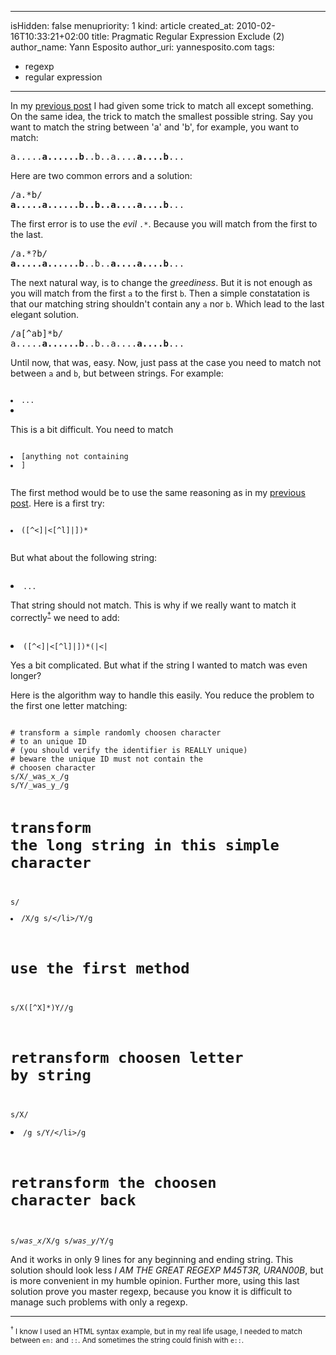 -----
isHidden:       false
menupriority:   1
kind:           article
created_at:           2010-02-16T10:33:21+02:00
title: Pragmatic Regular Expression Exclude (2)
author_name: Yann Esposito
author_uri: yannesposito.com
tags:
  - regexp
  - regular expression

-----

In my [previous post](previouspost) I had given some trick to match all except something. On the same idea, the trick to match the smallest possible string. Say you want to match the string between 'a' and 'b', for example, you want to match:

<pre class="twilight">
a.....<span class="Constant"><strong>a......b</strong></span>..b..a....<span class="Constant"><strong>a....b</strong></span>...
</pre>

Here are two common errors and a solution:

<pre class="twilight">
/a.*b/
<span class="Constant"><strong>a.....a......b..b..a....a....b</strong></span>...
</pre>

The first error is to use the *evil* `.*`. Because you will match from the first to the last.

<pre class="twilight">
/a.*?b/
<span class="Constant"><strong>a.....a......b</strong></span>..b..<span class="Constant"><strong>a....a....b</strong></span>...
</pre>

The next natural way, is to change the *greediness*. But it is not enough as you will match from the first `a` to the first `b`.
Then a simple constatation is that our matching string shouldn't contain any `a` nor `b`. Which lead to the last elegant solution.

<pre class="twilight">
/a[^ab]*b/
a.....<span class="Constant"><strong>a......b</strong></span>..b..a....<span class="Constant"><strong>a....b</strong></span>...
</pre>


Until now, that was, easy. 
Now, just pass at the case you need to match not between `a` and `b`, but between strings.
For example:
<div><code class="perl">
<li>...<li>
</code></div>

This is a bit difficult. You need to match 
<div><code class="perl">
<li>[anything not containing <li>]</li>
</code></div>

The first method would be to use the same reasoning as in my [previous post](previouspost). Here is a first try:

<div><code class="perl">
<li>([^<]|<[^l]|<l[^i]|<li[^>])*</li>
</code></div>

But what about the following string: 
<div><code class="perl">
<li>...<li</li>
</code></div>

That string should not match. This is why if we really want to match it correctly<sup><a href="#note1">&dagger;</a></sup> we need to add:
<div><code class="perl">
<li>([^<]|<[^l]|<l[^i]|<li[^>])*(|<|<l|<li)</li>
</code></div>

Yes a bit complicated. But what if the string I wanted to match was even longer?

Here is the algorithm way to handle this easily. You reduce the problem to the first one letter matching:

<div><code class="perl">
# transform a simple randomly choosen character
# to an unique ID 
# (you should verify the identifier is REALLY unique)
# beware the unique ID must not contain the 
# choosen character
s/X/_was_x_/g
s/Y/_was_y_/g

# transform the long string in this simple character
s/<li>/X/g
s/<\/li>/Y/g

# use the first method
s/X([^X]*)Y//g

# retransform choosen letter by string
s/X/<li>/g
s/Y/<\/li>/g

# retransform the choosen character back
s/_was_x_/X/g
s/_was_y_/Y/g
</code></div>

And it works in only 9 lines for any beginning and ending string. This solution should look less *I AM THE GREAT REGEXP M45T3R, URAN00B*, but is more convenient in my humble opinion. Further more, using this last solution prove you master regexp, because you know it is difficult to manage such problems with only a regexp.

---

<small><a name="note1"><sup>&dagger;</sup></a> I know I used an HTML syntax example, but in my real life usage, I needed to match between `en:` and `::`. And sometimes the string could finish with `e::`.</small>
    

[previouspost]: /Scratch/en/blog/2010-02-16-All-but-something-regexp--2- "All but something regexp"
